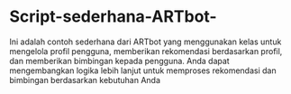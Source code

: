 # Script-sederhana-ARTbot-
Ini adalah contoh sederhana dari ARTbot yang menggunakan kelas untuk mengelola profil pengguna, memberikan rekomendasi berdasarkan profil, dan memberikan bimbingan kepada pengguna. Anda dapat mengembangkan logika lebih lanjut untuk memproses rekomendasi dan bimbingan berdasarkan kebutuhan Anda
